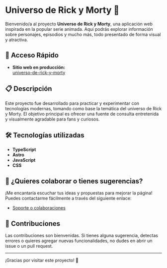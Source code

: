 # Universo de Rick y Morty 🌌

Bienvenido/a al proyecto **Universo de Rick y Morty**, una aplicación web inspirada en la popular serie animada. Aquí podrás explorar información sobre personajes, episodios y mucho más, todo presentado de forma visual y atractiva.

## 🚀 Acceso Rápido

- **Sitio web en producción:**  
  [universo-de-rick-y-morty](https://universo-de-rick-y-morty.vercel.app/)

## 📋 Descripción

Este proyecto fue desarrollado para practicar y experimentar con tecnologías modernas, tomando como base la temática del universo de Rick y Morty. El objetivo principal es ofrecer una fuente de consulta entretenida y visualmente agradable para fans y curiosos.

## 🛠️ Tecnologías utilizadas

- **TypeScript**
- **Astro**
- **JavaScript**
- **CSS**

## 🤝 ¿Quieres colaborar o tienes sugerencias?

¡Me encantaría escuchar tus ideas y propuestas para mejorar la página!  
Puedes contactarme fácilmente a través del siguiente enlace:

- [Soporte o colaboraciones](https://universo-de-rick-y-morty.vercel.app/soporte)

## 📢 Contribuciones

Las contribuciones son bienvenidas. Si tienes alguna sugerencia, detectas errores o quieres agregar nuevas funcionalidades, no dudes en abrir un issue o un pull request.

---

¡Gracias por visitar este proyecto! 🚀
